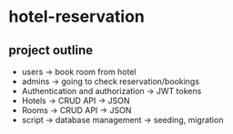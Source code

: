 # hotel-reservation

## project outline

- users -> book room from hotel
- admins -> going to check reservation/bookings
- Authentication and authorization -> JWT tokens
- Hotels -> CRUD API -> JSON
- Rooms -> CRUD API -> JSON
- script -> database management -> seeding, migration

